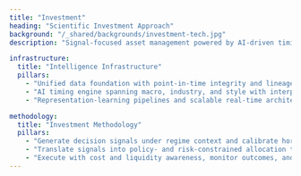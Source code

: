 ```yaml
---
title: "Investment"
heading: "Scientific Investment Approach"
background: "/_shared/backgrounds/investment-tech.jpg"
description: "Signal-focused asset management powered by AI-driven timing and disciplined portfolio execution."

infrastructure:
  title: "Intelligence Infrastructure"
  pillars:
    - "Unified data foundation with point-in-time integrity and lineage, integrating structured market/fundamental datasets and unstructured/alternative content"
    - "AI timing engine spanning macro, industry, and style with interpretable allocation outputs"
    - "Representation-learning pipelines and scalable real-time architecture from research to execution, with validation and auditability"

methodology:
  title: "Investment Methodology"
  pillars:
    - "Generate decision signals under regime context and calibrate horizons"
    - "Translate signals into policy- and risk-constrained allocation tilts and construct portfolios accordingly"
    - "Execute with cost and liquidity awareness, monitor outcomes, and adapt through structured feedback"
---
```

